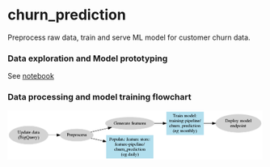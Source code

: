 # churn_prediction
Preprocess raw data, train and serve ML model for customer churn data.

### Data exploration and Model prototyping
See [notebook](./doc/churn_prediction.ipynb)

### Data processing and model training flowchart
![flowchart](./doc/flow.png)
